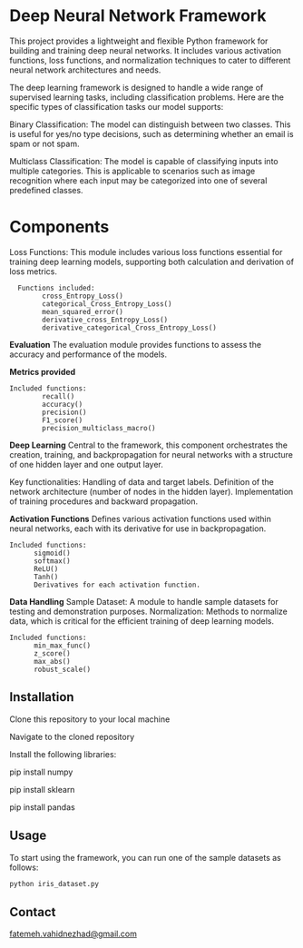 # Deep Neural Network Framework

This project provides a lightweight and flexible Python framework for building and training deep neural networks.
It includes various activation functions, loss functions, and normalization techniques to cater to different neural network architectures and needs.

The deep learning framework is designed to handle a wide range of supervised learning tasks, including classification problems. Here are the specific types of classification tasks our model supports:

Binary Classification: The model can distinguish between two classes. This is useful for yes/no type decisions, such as determining whether an email is spam or not spam.
      
Multiclass Classification: The model is capable of classifying inputs into multiple categories. This is applicable to scenarios such as image recognition where each input may be categorized into one of       several predefined classes.


# Components
Loss Functions:
This module includes various loss functions essential for training deep learning models, supporting both calculation and derivation of loss metrics.

      Functions included:
            cross_Entropy_Loss()
            categorical_Cross_Entropy_Loss()
            mean_squared_error()
            derivative_cross_Entropy_Loss()
            derivative_categorical_Cross_Entropy_Loss()
**Evaluation**
The evaluation module provides functions to assess the accuracy and performance of the models.

**Metrics provided**

    Included functions:
            recall()
            accuracy()
            precision()
            F1_score()
            precision_multiclass_macro()

**Deep Learning**
Central to the framework, this component orchestrates the creation, training, and backpropagation for neural networks with a structure of one hidden layer and one output layer.

Key functionalities:
Handling of data and target labels.
Definition of the network architecture (number of nodes in the hidden layer).
Implementation of training procedures and backward propagation.


**Activation Functions**
Defines various activation functions used within neural networks, each with its derivative for use in backpropagation.

    Included functions:
          sigmoid()
          softmax()
          ReLU()
          Tanh()
          Derivatives for each activation function.
    
**Data Handling**
   Sample Dataset: A module to handle sample datasets for testing and demonstration purposes.
    Normalization: Methods to normalize data, which is critical for the efficient training of deep learning models.
    
    Included functions:
          min_max_func()
          z_score()
          max_abs()
          robust_scale()

## Installation

Clone this repository to your local machine

Navigate to the cloned repository

Install the following libraries:

 pip install numpy
 
 pip install sklearn
 
 pip install pandas
 

## Usage

To start using the framework, you can run one of the sample datasets as follows:

```bash
python iris_dataset.py
```

## Contact
fatemeh.vahidnezhad@gmail.com
